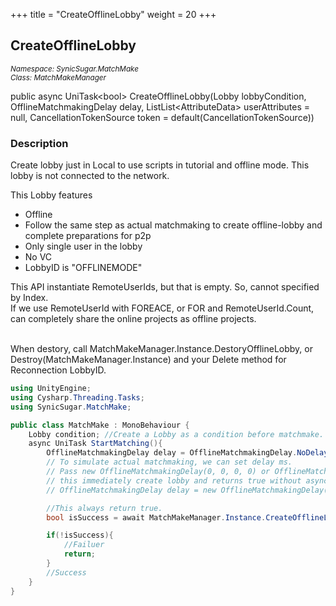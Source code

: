 +++
title = "CreateOfflineLobby"
weight = 20
+++
## CreateOfflineLobby
<small>*Namespace: SynicSugar.MatchMake* <br>
*Class: MatchMakeManager* </small>

public async UniTask&lt;bool&gt; CreateOfflineLobby(Lobby lobbyCondition, OfflineMatchmakingDelay delay, ListList&lt;AttributeData&gt; userAttributes = null, CancellationTokenSource token = default(CancellationTokenSource))

### Description
Create lobby just in Local to use scripts in tutorial and offline mode. This lobby is not connected to the network. <br>

This Lobby features
- Offline
- Follow the same step as actual matchmaking to create offline-lobby and complete preparations for p2p
- Only single user in the lobby
- No VC
- LobbyID is "OFFLINEMODE"

This API instantiate RemoteUserIds, but that is empty. So, cannot specified by Index. <br>
If we use RemoteUserId with FOREACE, or FOR and RemoteUserId.Count, can completely share the online projects as offline projects.<br><br>

When destory, call MatchMakeManager.Instance.DestoryOfflineLobby, or Destroy(MatchMakeManager.Instance) and your Delete method for Reconnection LobbyID.

```cs
using UnityEngine;
using Cysharp.Threading.Tasks;
using SynicSugar.MatchMake;

public class MatchMake : MonoBehaviour {
    Lobby condition; //Create a Lobby as a condition before matchmake.
    async UniTask StartMatching(){
        OfflineMatchmakingDelay delay = OfflineMatchmakingDelay.NoDelay;
        // To simulate actual matchmaking, we can set delay ms.
        // Pass new OfflineMatchmakingDelay(0, 0, 0, 0) or OfflineMatchmakingDelay.NoDelay,
        // this immediately create lobby and returns true without async process and calling MatchMakingGUIEvents. 
        // OfflineMatchmakingDelay delay = new OfflineMatchmakingDelay(2000, 1000, 1000, 1000);

        //This always return true.
        bool isSuccess = await MatchMakeManager.Instance.CreateOfflineLobby(matchConditions.GetLobbyCondition(2), delay);

        if(!isSuccess){
            //Failuer
            return;
        }
        //Success
    }
}
```